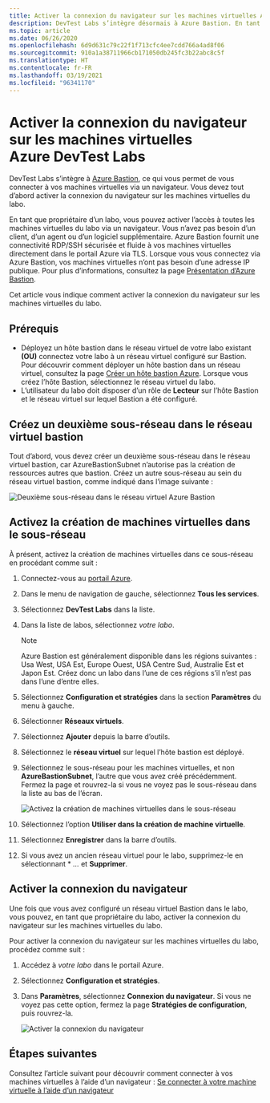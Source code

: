 ```yaml
---
title: Activer la connexion du navigateur sur les machines virtuelles Azure DevTest Labs
description: DevTest Labs s’intègre désormais à Azure Bastion. En tant que propriétaire du labo, vous pouvez activer l’accès à toutes les machines virtuelles du labo via un navigateur.
ms.topic: article
ms.date: 06/26/2020
ms.openlocfilehash: 6d9d631c79c22f1f713cfc4ee7cdd766a4ad8f06
ms.sourcegitcommit: 910a1a38711966cb171050db245fc3b22abc8c5f
ms.translationtype: HT
ms.contentlocale: fr-FR
ms.lasthandoff: 03/19/2021
ms.locfileid: "96341170"
---
```

# <a name="enable-browser-connection-on-azure-devtest-labs-virtual-machines"></a>Activer la connexion du navigateur sur les machines virtuelles Azure DevTest Labs 
DevTest Labs s’intègre à [Azure Bastion](../bastion/index.yml), ce qui vous permet de vous connecter à vos machines virtuelles via un navigateur. Vous devez tout d’abord activer la connexion du navigateur sur les machines virtuelles du labo.

En tant que propriétaire d’un labo, vous pouvez activer l’accès à toutes les machines virtuelles du labo via un navigateur. Vous n’avez pas besoin d’un client, d’un agent ou d’un logiciel supplémentaire. Azure Bastion fournit une connectivité RDP/SSH sécurisée et fluide à vos machines virtuelles directement dans le portail Azure via TLS. Lorsque vous vous connectez via Azure Bastion, vos machines virtuelles n’ont pas besoin d’une adresse IP publique. Pour plus d’informations, consultez la page [Présentation d’Azure Bastion](../bastion/bastion-overview.md).


Cet article vous indique comment activer la connexion du navigateur sur les machines virtuelles du labo.

## <a name="prerequisites"></a>Prérequis 
- Déployez un hôte bastion dans le réseau virtuel de votre labo existant **(OU)** connectez votre labo à un réseau virtuel configuré sur Bastion.
Pour découvrir comment déployer un hôte bastion dans un réseau virtuel, consultez la page [Créer un hôte bastion Azure](../bastion/tutorial-create-host-portal.md). Lorsque vous créez l’hôte Bastion, sélectionnez le réseau virtuel du labo. 
- L’utilisateur du labo doit disposer d’un rôle de **Lecteur** sur l’hôte Bastion et le réseau virtuel sur lequel Bastion a été configuré. 

## <a name="create-a-second-sub-net-in-the-bastion-virtual-network"></a>Créez un deuxième sous-réseau dans le réseau virtuel bastion
Tout d’abord, vous devez créer un deuxième sous-réseau dans le réseau virtuel bastion, car AzureBastionSubnet n’autorise pas la création de ressources autres que bastion. Créez un autre sous-réseau au sein du réseau virtuel bastion, comme indiqué dans l’image suivante :

![Deuxième sous-réseau dans le réseau virtuel Azure Bastion](./media/connect-virtual-machine-through-browser/second-subnet.png)

## <a name="enable-vm-creation-in-the-subnet"></a>Activez la création de machines virtuelles dans le sous-réseau
À présent, activez la création de machines virtuelles dans ce sous-réseau en procédant comme suit : 

1. Connectez-vous au [portail Azure](https://portal.azure.com).
1. Dans le menu de navigation de gauche, sélectionnez **Tous les services**. 
1. Sélectionnez **DevTest Labs** dans la liste. 
1. Dans la liste de labos, sélectionnez *votre labo*. 

    > [!NOTE]
    > Azure Bastion est généralement disponible dans les régions suivantes : Usa West, USA Est, Europe Ouest, USA Centre Sud, Australie Est et Japon Est. Créez donc un labo dans l’une de ces régions s’il n’est pas dans l’une d’entre elles. 
    
1. Sélectionnez **Configuration et stratégies** dans la section **Paramètres** du menu à gauche. 
1. Sélectionner **Réseaux virtuels**.
1. Sélectionnez **Ajouter** depuis la barre d’outils. 
1. Sélectionnez le **réseau virtuel** sur lequel l’hôte bastion est déployé. 
1. Sélectionnez le sous-réseau pour les machines virtuelles, et non **AzureBastionSubnet**, l’autre que vous avez créé précédemment. Fermez la page et rouvrez-la si vous ne voyez pas le sous-réseau dans la liste au bas de l’écran. 

    ![Activez la création de machines virtuelles dans le sous-réseau](./media/connect-virtual-machine-through-browser/enable-vm-creation-subnet.png)
1. Sélectionnez l’option **Utiliser dans la création de machine virtuelle**. 
1. Sélectionnez **Enregistrer** dans la barre d’outils. 
1. Si vous avez un ancien réseau virtuel pour le labo, supprimez-le en sélectionnant * *…* et **Supprimer**. 

## <a name="enable-browser-connection"></a>Activer la connexion du navigateur 

Une fois que vous avez configuré un réseau virtuel Bastion dans le labo, vous pouvez, en tant que propriétaire du labo, activer la connexion du navigateur sur les machines virtuelles du labo.

Pour activer la connexion du navigateur sur les machines virtuelles du labo, procédez comme suit :

1. Accédez à *votre labo* dans le portail Azure.
1. Sélectionnez **Configuration et stratégies**.
1. Dans **Paramètres**, sélectionnez **Connexion du navigateur**. Si vous ne voyez pas cette option, fermez la page **Stratégies de configuration**, puis rouvrez-la. 

    ![Activer la connexion du navigateur](./media/enable-browser-connection-lab-virtual-machines/browser-connect.png)

## <a name="next-steps"></a>Étapes suivantes
Consultez l’article suivant pour découvrir comment connecter à vos machines virtuelles à l’aide d’un navigateur : [Se connecter à votre machine virtuelle à l’aide d’un navigateur](connect-virtual-machine-through-browser.md)